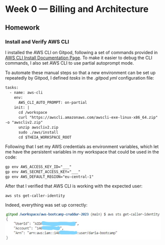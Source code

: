 # Week 0 — Billing and Architecture

## Homework

### Install and Verify AWS CLI 

I installed the AWS CLI on Gitpod, following a set of commands provided in [AWS CLI Install Documentation Page](https://docs.aws.amazon.com/cli/latest/userguide/getting-started-install.html). To make it easier to debug the CLI commands, I also set AWS CLI to use partial autoprompt mode.

To automate these manual steps so that a new environment can be set up repeatedly by Gitpod, I defined *tasks* in the *.gitpod.yml* configuration file:
```
tasks:
  - name: aws-cli
    env:
      AWS_CLI_AUTO_PROMPT: on-partial
    init: |
      cd /workspace
      curl "https://awscli.amazonaws.com/awscli-exe-linux-x86_64.zip" -o "awscliv2.zip"
      unzip awscliv2.zip
      sudo ./aws/install
      cd $THEIA_WORKSPACE_ROOT
```

Following that I set my AWS credentials as environment variables, which let me have the persistent variables in my workspace that could be used in the code:
```
gp env AWS_ACCESS_KEY_ID="___"
gp env AWS_SECRET_ACCESS_KEY="___"
gp env AWS_DEFAULT_REGION="eu-central-1"
```

After that I verified that AWS CLI is working with the expected user:
```
aws sts get-caller-identity
```
Indeed, everything was set up correctly:

![Proof of Working AWS CLI](/_docs/assets/sanity-check.jpg)
